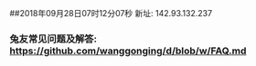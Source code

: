 ##2018年09月28日07时12分07秒 新址: 142.93.132.237
### 兔友常见问题及解答: https://github.com/wanggonging/d/blob/w/FAQ.md
